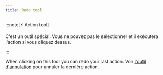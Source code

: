 ```yaml
---
title: Redo tool
---
```


:::note[⚡ Action tool]

C'est un outil spécial.
Vous ne pouvez pas le sélectionner et il exécutera l'action si vous cliquez dessus.

:::

When clicking on this tool you can redo your last action.
Voir [l'outil d'annulation](../undo) pour annuler la dernière action.
